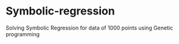 # Symbolic-regression
Solving Symbolic Regression for data of 1000 points using Genetic programming

